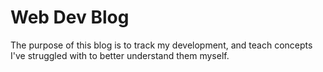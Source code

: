 # Web Dev Blog

The purpose of this blog is to track my development, and teach concepts I've struggled with to better understand them myself.